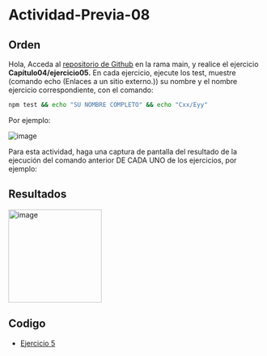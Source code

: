 # Actividad-Previa-08

## Orden
Hola,
Acceda al [repositorio de Github](https://github.com/DAWMFIEC/DAWM)
 en la rama main, y realice el ejercicio **Capítulo04/ejercicio05.** 
En cada ejercicio, ejecute los test, muestre (comando echo (Enlaces a un sitio externo.)) su nombre y el nombre ejercicio correspondiente, con el comando: 
```bash
npm test && echo "SU NOMBRE COMPLETO" && echo "Cxx/Eyy"
```
Por ejemplo:

![image](https://github.com/user-attachments/assets/2ff34391-06da-4f34-beae-c7994a975f80)



Para esta actividad, haga una captura de pantalla del resultado de la ejecución del comando anterior DE CADA UNO de los ejercicios, por ejemplo:

## Resultados

<img width="184" alt="image" src="https://github.com/user-attachments/assets/cb2ab5d9-a13e-4fae-b777-99f03c94be48">




## Codigo
-  [Ejercicio 5](https://github.com/Desarrollo-Aplicaciones-Web-y-Moviles/Actividad-Previa-07/tree/main/C03E07)
